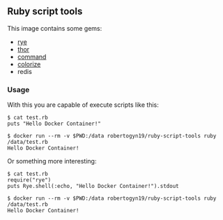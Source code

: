 ## Ruby script tools

This image contains some gems:

* [rye](https://github.com/delano/rye)
* [thor](https://github.com/erikhuda/thor)
* [command](https://github.com/tj/commander)
* [colorize](https://github.com/fazibear/colorize)
* redis

### Usage

With this you are capable of execute scripts like this:

``` shell
$ cat test.rb
puts "Hello Docker Container!"

$ docker run --rm -v $PWD:/data robertogyn19/ruby-script-tools ruby /data/test.rb
Hello Docker Container!
```

Or something more interesting:

``` shell
$ cat test.rb
require("rye")
puts Rye.shell(:echo, "Hello Docker Container!").stdout

$ docker run --rm -v $PWD:/data robertogyn19/ruby-script-tools ruby /data/test.rb
Hello Docker Container!
```
